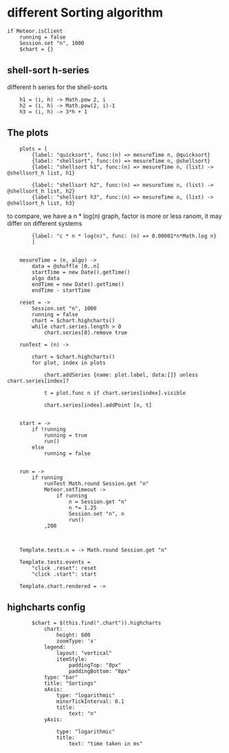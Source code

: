 # different Sorting algorithm
	
	if Meteor.isClient
		running = false
		Session.set "n", 1000
		$chart = {}

## shell-sort h-series

different h series for the shell-sorts

		h1 = (i, h) -> Math.pow 2, i
		h2 = (i, h) -> Math.pow(2, i)-1
		h3 = (i, h) -> 3*h + 1
	
	

## The plots



		plots = [
			{label: "quicksort", func:(n) => mesureTime n, @quicksort}
			{label: "shellsort", func:(n) => mesureTime n, @shellsort}
			{label: "shellsort h1", func:(n) => mesureTime n, (list) -> @shellsort_h list, h1}
			
			{label: "shellsort h2", func:(n) => mesureTime n, (list) -> @shellsort_h list, h2}
			{label: "shellsort h3", func:(n) => mesureTime n, (list) -> @shellsort_h list, h3}
		
to compare, we have a n * log(n) graph, factor is more or less ranom, it may differ on different systems

			{label: "c * n * log(n)", func: (n) => 0.00001*n*Math.log n}
			]
		
		
		mesureTime = (n, algo) ->
			data = @shuffle [0..n]
			startTime = new Date().getTime()
			algo data
			endTime = new Date().getTime()
			endTime - startTime
		
		reset = ->
			Session.set "n", 1000
			running = false
			chart = $chart.highcharts()
			while chart.series.length > 0 
				chart.series[0].remove true
		
		runTest = (n) ->

			chart = $chart.highcharts()
			for plot, index in plots
				
				chart.addSeries {name: plot.label, data:[]} unless chart.series[index]?

				t = plot.func n if chart.series[index].visible
				
				chart.series[index].addPoint [n, t]
			
		
		start = ->
			if !running
				running = true
				run()
			else
				running = false


		run = ->
			if running
				runTest Math.round Session.get "n"
				Meteor.setTimeout ->
					if running
						n = Session.get "n"
						n *= 1.25
						Session.set "n", n
						run()
				,200



		Template.tests.n = -> Math.round Session.get "n"

		Template.tests.events =
			"click .reset": reset
			"click .start": start

		Template.chart.rendered = ->
		
## highcharts config

			$chart = $(this.find(".chart")).highcharts
				chart:
					height: 600
					zoomType: 'x'
				legend:
					layout: "vertical"
					itemStyle:
						paddingTop: "8px"
						paddingBottom: "8px"
				type: "bar"
				title: "Sortings"
				xAxis:
					type: "logarithmic"
					minorTickInterval: 0.1
					title:
						text: "n"
				yAxis:

					type: "logarithmic"
					title:
						text: "time taken in ms"
				
			
		
